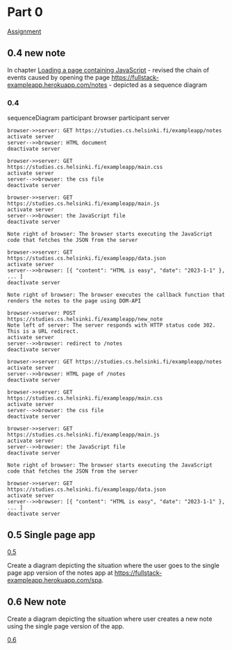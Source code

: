 # Part 0

[Assignment](https://fullstackopen.com/en/part0/fundamentals_of_web_apps#exercises-0-1-0-6)

## 0.4 new note

In chapter [Loading a page containing JavaScript](https://fullstackopen.com/en/part0/fundamentals_of_web_apps#loading-a-page-containing-java-script-review) - revised the chain of events caused by opening the page <https://fullstack-exampleapp.herokuapp.com/notes> - depicted as a sequence diagram

### 0.4

sequenceDiagram
    participant browser
    participant server

    browser->>server: GET https://studies.cs.helsinki.fi/exampleapp/notes
    activate server
    server-->>browser: HTML document
    deactivate server

    browser->>server: GET https://studies.cs.helsinki.fi/exampleapp/main.css
    activate server
    server-->>browser: the css file
    deactivate server

    browser->>server: GET https://studies.cs.helsinki.fi/exampleapp/main.js
    activate server
    server-->>browser: the JavaScript file
    deactivate server

    Note right of browser: The browser starts executing the JavaScript code that fetches the JSON from the server

    browser->>server: GET https://studies.cs.helsinki.fi/exampleapp/data.json
    activate server
    server-->>browser: [{ "content": "HTML is easy", "date": "2023-1-1" }, ... ]
    deactivate server

    Note right of browser: The browser executes the callback function that renders the notes to the page using DOM-API

    browser->>server: POST https://studies.cs.helsinki.fi/exampleapp/new_note
    Note left of server: The server responds with HTTP status code 302. This is a URL redirect.
    activate server
    server-->>browser: redirect to /notes
    deactivate server

    browser->>server: GET https://studies.cs.helsinki.fi/exampleapp/notes
    activate server
    server-->>browser: HTML page of /notes
    deactivate server

    browser->>server: GET https://studies.cs.helsinki.fi/exampleapp/main.css
    activate server
    server-->>browser: the css file
    deactivate server

    browser->>server: GET https://studies.cs.helsinki.fi/exampleapp/main.js
    activate server
    server-->>browser: the JavaScript file
    deactivate server

    Note right of browser: The browser starts executing the JavaScript code that fetches the JSON from the server

    browser->>server: GET https://studies.cs.helsinki.fi/exampleapp/data.json
    activate server
    server-->>browser: [{ "content": "HTML is easy", "date": "2023-1-1" }, ... ]
    deactivate server

## 0.5 Single page app

[0.5](0.5.png)

Create a diagram depicting the situation where the user goes to the single page app version of the notes app at <https://fullstack-exampleapp.herokuapp.com/spa>.

## 0.6  New note

Create a diagram depicting the situation where user creates a new note using the single page version of the app.

[0.6](0.6.png)
